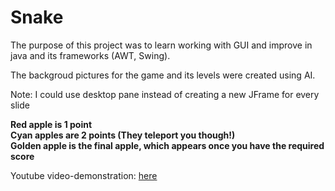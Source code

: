 # Snake  

The purpose of this project was to learn working with GUI and improve in java and its frameworks (AWT, Swing).  

The backgroud pictures for the game and its levels were created using AI.
  
Note: I could use desktop pane instead of creating a new JFrame for every slide
  
  
**Red apple is 1 point  
Cyan apples are 2 points (They teleport you though!)  
Golden apple is the final apple, which appears once you have the required score**  

Youtube video-demonstration: [here](https://www.youtube.com/watch?v=6w4cYXYkgLE)
